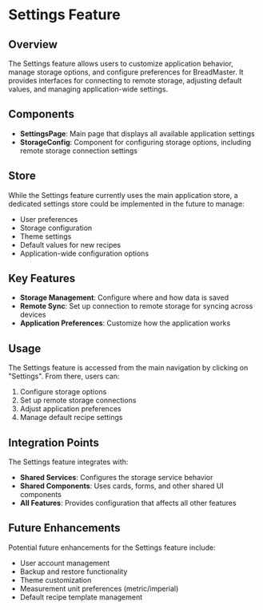 # Settings Feature

## Overview

The Settings feature allows users to customize application behavior, manage storage options, and configure preferences for BreadMaster. It provides interfaces for connecting to remote storage, adjusting default values, and managing application-wide settings.

## Components

- **SettingsPage**: Main page that displays all available application settings
- **StorageConfig**: Component for configuring storage options, including remote storage connection settings

## Store

While the Settings feature currently uses the main application store, a dedicated settings store could be implemented in the future to manage:

- User preferences
- Storage configuration
- Theme settings
- Default values for new recipes
- Application-wide configuration options

## Key Features

- **Storage Management**: Configure where and how data is saved
- **Remote Sync**: Set up connection to remote storage for syncing across devices
- **Application Preferences**: Customize how the application works

## Usage

The Settings feature is accessed from the main navigation by clicking on "Settings". From there, users can:

1. Configure storage options
2. Set up remote storage connections
3. Adjust application preferences
4. Manage default recipe settings

## Integration Points

The Settings feature integrates with:

- **Shared Services**: Configures the storage service behavior
- **Shared Components**: Uses cards, forms, and other shared UI components
- **All Features**: Provides configuration that affects all other features

## Future Enhancements

Potential future enhancements for the Settings feature include:

- User account management
- Backup and restore functionality
- Theme customization
- Measurement unit preferences (metric/imperial)
- Default recipe template management
